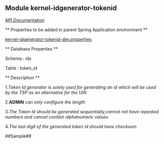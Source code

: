 ## Module kernel-idgenerator-tokenid

[API Documentation](doc/index.html)



** Properties to be added in parent Spring Application environment **

[kernel-idgenerator-tokenid-dev.properties](../../config/kernel-idgenerator-tokenid-dev.properties)



** Database Properties **

Schema : ids

Table : token_id


** Description **

1._Token Id generator is solely used for generating an id which will be used by the TSP as an alternative for the UIN_

2.**ADMIN** _can only configure the length_ 

3._The Token Id should be generated sequentially,cannot not have repeated numbers and cannot contain alphanumeric values_

4._The last digit of the generated token id should have checksum_  


##Sample##










